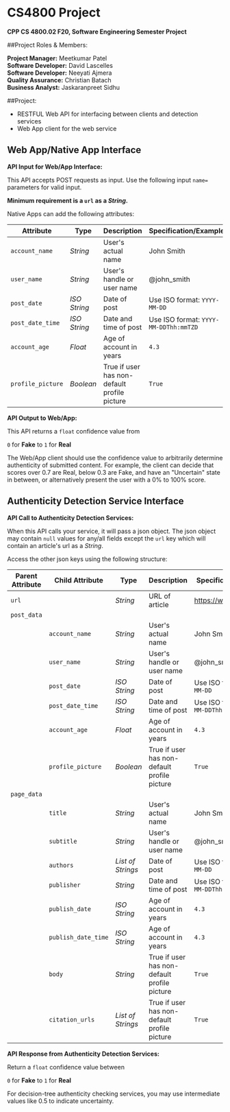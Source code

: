 # CS4800 Project  
**CPP CS 4800.02 F20, Software Engineering Semester Project**
  
##Project Roles & Members:
 
**Project Manager:** Meetkumar Patel  
**Software Developer:** David Lascelles  
**Software Developer:** Neeyati Ajmera  
**Quality Assurance:** Christian Batach  
**Business Analyst:** Jaskaranpreet Sidhu  
  
##Project: 
- RESTFUL Web API for interfacing between clients and detection services
- Web App client for the web service 


## Web App/Native App Interface
**API Input for Web/App Interface:**

This API accepts POST requests as input. Use the following input `name=` parameters for valid input.

**Minimum requirement is a `url` as a *String*.**

Native Apps can add the following attributes:
 
|Attribute         |Type        |Description                                      |Specification/Example                |
|------------------|------------|-------------------------------------------------|-------------------------------------|
|`account_name`    |*String*    |User's actual name                               |John Smith                           |
|`user_name`       |*String*    |User's handle or user name                       |@john_smith                          |
|`post_date`       |*ISO String*|Date of post                                     |Use ISO format: `YYYY-MM-DD`         |
|`post_date_time`  |*ISO String*|Date and time of post                            |Use ISO format: `YYYY-MM-DDThh:mmTZD`|
|`account_age`     |*Float*     |Age of account in years                          |`4.3`                                |
|`profile_picture` |*Boolean*   |True if user has non-default profile picture     |`True`                               |

**API Output to Web/App:**

This API returns a `float` confidence value from

`0` for **Fake** to `1` for **Real**

The Web/App client should use the confidence value to arbitrarily determine authenticity of submitted content.
For example, the client can decide that scores over 0.7 are Real, below 0.3 are Fake, and have an "Uncertain"
state in between, or alternatively present the user with a 0% to 100% score.

## Authenticity Detection Service Interface
**API Call to Authenticity Detection Services:**

When this API calls your service, it will pass a json object. The json object may contain `null` values for any/all 
fields except the `url` key which will contain an article's url as a *String*.

Access the other json keys using the following structure:

|Parent Attribute|Child Attribute    |Type             |Description                                 |Specification/Example|
|----------------|-------------------|-----------------|--------------------------------------------|---------------------|
|`url`           |                   |*String*         |URL of article                              |https://www.google.com
|`post_data`     |          
|                |`account_name`     |*String*         |User's actual name                          |John Smith
|                |`user_name`        |*String*         |User's handle or user name                  |@john_smith
|                |`post_date`        |*ISO String*     |Date of post                                |Use ISO format: `YYYY-MM-DD`
|                |`post_date_time`   |*ISO String*     |Date and time of post                       |Use ISO format: `YYYY-MM-DDThh:mmTZD`
|                |`account_age`      |*Float*          |Age of account in years                     |`4.3`
|                |`profile_picture`  |*Boolean*        |True if user has non-default profile picture|`True`
|`page_data`     |           
|                |`title`            |*String*         |User's actual name                          |John Smith
|                |`subtitle`         |*String*         |User's handle or user name                  |@john_smith
|                |`authors`          |*List of Strings*|Date of post                                |Use ISO format: `YYYY-MM-DD`
|                |`publisher`        |*String*         |Date and time of post                       |Use ISO format: `YYYY-MM-DDThh:mmTZD`
|                |`publish_date`     |*ISO String*     |Age of account in years                     |`4.3`
|                |`publish_date_time`|*ISO String*     |Age of account in years                     |`4.3`
|                |`body`             |*String*         |True if user has non-default profile picture|`True`
|                |`citation_urls`    |*List of Strings*|True if user has non-default profile picture|`True`
        
**API Response from Authenticity Detection Services:**

Return a `float` confidence value between

`0` for **Fake** to `1` for **Real**

For decision-tree authenticity checking services, you may use intermediate values like 0.5 to indicate uncertainty.